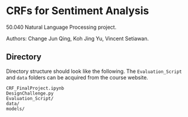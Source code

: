 # CRFs for Sentiment Analysis
50.040 Natural Language Processing project.

Authors: Change Jun Qing, Koh Jing Yu, Vincent Setiawan.

## Directory
Directory structure should look like the following. The `Evaluation_Script` and `data` folders can be acquired from the course website.

```
CRF_FinalProject.ipynb
DesignChallenge.py
Evaluation_Script/
data/
models/
```